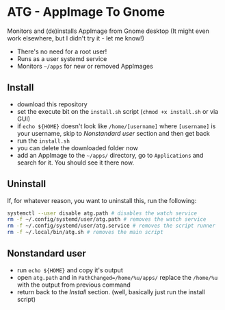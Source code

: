 # ATG - AppImage To Gnome
Monitors and (de)installs AppImage from Gnome desktop
(It might even work elsewhere, but I didn't try it - let me know!)

- There's no need for a root user!
- Runs as a user systemd service
- Monitors `~/apps` for new or removed AppImages

## Install
- download this repository
- set the execute bit on the `install.sh` script (`chmod +x install.sh` or via GUI)
- if `echo ${HOME}` doesn't look like `/home/[username]` where `[username]` is your username, skip to *Nonstandard user* section and then get back
- run the `install.sh`
- you can delete the downloaded folder now
- add an AppImage to the `~/apps/` directory, go to `Applications` and search for it. You should see it there now.

## Uninstall
If, for whatever reason, you want to uninstall this, run the following:
```sh
systemctl --user disable atg.path # disables the watch service
rm -f ~/.config/systemd/user/atg.path # removes the watch service
rm -f ~/.config/systemd/user/atg.service # removes the script runner
rm -f ~/.local/bin/atg.sh # removes the main script
```

## Nonstandard user
- run `echo ${HOME}` and copy it's output
- open `atg.path` and in `PathChanged=/home/%u/apps/` replace the `/home/%u` with the output from previous command
- return back to the *Install* section. (well, basically just run the install script)
